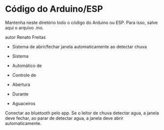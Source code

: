 # Código do Arduino/ESP

Mantenha neste diretório todo o código do Arduino ou ESP. Para isso, salve aqui o arquivo .ino.


autor Renato Freitas
 * Sistema de abrir/fechar janela automaticamente ao detectar chuva
 
 * Sistema
 * Automático de
 * Controle de
 * Abertura
 * Durante
 * Aguaceiros

Conectar ao bluetooth pelo app. Se o leitor de chuva detectar agua, a janela deve fechar, ao parar de detectar agua, a janela deve abrir automaticamente.
